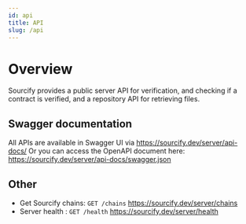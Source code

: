 ```yaml
---
id: api
title: API
slug: /api
---
```


# Overview

Sourcify provides a public server API for verification, and checking if a contract is verified, and a repository API for retrieving files.

## Swagger documentation

All APIs are available in Swagger UI via https://sourcify.dev/server/api-docs/
Or you can access the OpenAPI document here: https://sourcify.dev/server/api-docs/swagger.json

## Other

- Get Sourcify chains: `GET /chains` https://sourcify.dev/server/chains
- Server health : `GET /health` https://sourcify.dev/server/health
